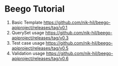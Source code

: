 # Beego Tutorial

 1. Basic Template https://github.com/nik-hil/beego-apiproject/releases/tag/v0.1
 1. QuerySet usage  https://github.com/nik-hil/beego-apiproject/releases/tag/v0.3
 1. Test case usage https://github.com/nik-hil/beego-apiproject/releases/tag/v0.5
 1. Validation usage https://github.com/nik-hil/beego-apiproject/releases/tag/v0.6